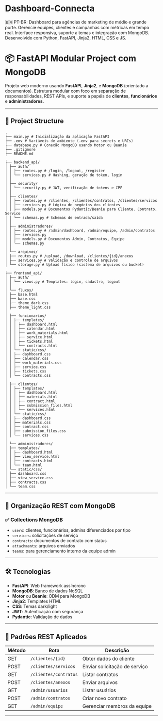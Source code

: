 # Dashboard-Connecta
🇧🇷 PT-BR: Dashboard para agências de marketing de médio e grande porte. Gerencie equipes, clientes e campanhas com métricas em tempo real. Interface responsiva, suporte a temas e integração com MongoDB. Desenvolvido com Python, FastAPI, Jinja2, HTML, CSS e JS.

# 📦 FastAPI Modular Project com MongoDB

Projeto web moderno usando **FastAPI**, **Jinja2**, e **MongoDB** (orientado a documentos). Estrutura modular com foco em separação de responsabilidades, REST APIs, e suporte a papéis de **clientes**, **funcionários** e **administradores**.

---

## 📁 Project Structure



```text
.
├── main.py # Inicialização da aplicação FastAPI
├── .env # Variáveis de ambiente (.env para secrets e URIs)
├── database.py # Conexão MongoDB usando Motor ou Beanie
├── .gitignore
├── README.md

├── backend_api/
│ ├── auth/
│ │ ├── routes.py # /login, /logout, /register
│ │ └── services.py # Hashing, geração de token, login
│ │
│ ├── security/
│ │ └── security.py # JWT, verificação de tokens e CPF
│ │
│ ├── clientes/
│ │ ├── routes.py # /clientes, /clientes/contratos, /clientes/servicos
│ │ ├── services.py # Lógica de negócios dos clientes
│ │ ├── models.py # Documentos Pydantic/Beanie para Cliente, Contrato, Servico
│ │ └── schemas.py # Schemas de entrada/saída
│ │
│ ├── administradores/
│ │ ├── routes.py # /admin/dashboard, /admin/equipe, /admin/contratos
│ │ ├── services.py
│ │ ├── models.py # Documentos Admin, Contratos, Equipe
│ │ └── schemas.py
│ │
│ └── arquivos/
│ ├── routes.py # /upload, /download, /clientes/{id}/anexos
│ ├── services.py # Validação e controle de arquivos
│ └── storage.py # Upload físico (sistema de arquivos ou bucket)

├── frontend_api/
│ ├── auth/
│ │ └── views.py # Templates: login, cadastro, logout
│ │
│ └── fluxos/
│ ├── base.html
│ ├── base.css
│ ├── theme_dark.css
│ ├── theme_light.css
│
│ ├── funcionarios/
│ │ ├── templates/
│ │ │ ├── dashboard.html
│ │ │ ├── calendar.html
│ │ │ ├── work_materials.html
│ │ │ ├── service.html
│ │ │ ├── tickets.html
│ │ │ └── contracts.html
│ │ └── static/css/
│ │ ├── dashboard.css
│ │ ├── calendar.css
│ │ ├── work_materials.css
│ │ ├── service.css
│ │ ├── tickets.css
│ │ └── contracts.css
│
│ ├── clientes/
│ │ ├── templates/
│ │ │ ├── dashboard.html
│ │ │ ├── materials.html
│ │ │ ├── contract.html
│ │ │ ├── submission_files.html
│ │ │ └── services.html
│ │ └── static/css/
│ │ ├── dashboard.css
│ │ ├── materials.css
│ │ ├── contract.css
│ │ ├── submission_files.css
│ │ └── services.css
│
│ └── administradores/
│ ├── templates/
│ │ ├── dashboard.html
│ │ ├── view_service.html
│ │ ├── contracts.html
│ │ └── team.html
│ └── static/css/
│ ├── dashboard.css
│ ├── view_service.css
│ ├── contracts.css
│ └── team.css
```

---

## 🧾 Organização REST com MongoDB

### ✅ **Collections MongoDB**
- `users`: clientes, funcionários, admins diferenciados por tipo
- `services`: solicitações de serviço
- `contracts`: documentos de contrato com status
- `attachments`: arquivos enviados
- `teams`: para gerenciamento interno da equipe admin

---

## 🛠 Tecnologias

- **FastAPI**: Web framework assíncrono
- **MongoDB**: Banco de dados NoSQL
- **Motor** ou **Beanie**: ODM para MongoDB
- **Jinja2**: Templates HTML
- **CSS**: Temas dark/light
- **JWT**: Autenticação com segurança
- **Pydantic**: Validação de dados

---

## 🔐 Padrões REST Aplicados

| Método | Rota                          | Descrição                         |
|--------|-------------------------------|-----------------------------------|
| GET    | `/clientes/{id}`              | Obter dados do cliente            |
| POST   | `/clientes/servicos`          | Enviar solicitação de serviço     |
| GET    | `/clientes/contratos`         | Listar contratos                  |
| POST   | `/clientes/anexos`            | Enviar arquivos                   |
| GET    | `/admin/usuarios`             | Listar usuários                   |
| POST   | `/admin/contratos`            | Criar novo contrato               |
| GET    | `/admin/equipe`               | Gerenciar membros da equipe       |

---
